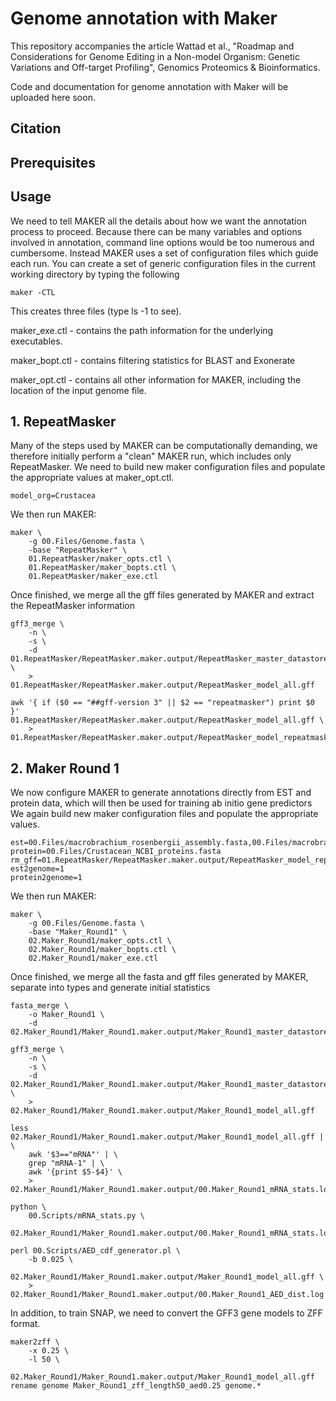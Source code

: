 # Genome annotation with Maker

<p>This repository accompanies the article Wattad et al., "Roadmap and Considerations for Genome Editing in a Non-model Organism: Genetic
Variations and Off-target Profiling", Genomics Proteomics & Bioinformatics.</p>

<p>Code and documentation for genome annotation with Maker will be uploaded here soon.</p>

## Citation

## Prerequisites

## Usage
We need to tell MAKER all the details about how we want the annotation process to proceed.
Because there can be many variables and options involved in annotation, command line options would be too numerous and cumbersome.
Instead MAKER uses a set of configuration files which guide each run.
You can create a set of generic configuration files in the current working directory by typing the following

```
maker -CTL
```

This creates three files (type ls -1 to see).


maker_exe.ctl - contains the path information for the underlying executables.

maker_bopt.ctl - contains filtering statistics for BLAST and Exonerate

maker_opt.ctl - contains all other information for MAKER, including the location of the input genome file.

## 1. RepeatMasker
Many of the steps used by MAKER can be computationally demanding, we therefore initially perform a "clean" MAKER run, which includes only RepeatMasker.
We need to build new maker configuration files and populate the appropriate values at maker_opt.ctl.

```
model_org=Crustacea
```

We then run MAKER:
```
maker \
	-g 00.Files/Genome.fasta \
	-base "RepeatMasker" \
	01.RepeatMasker/maker_opts.ctl \
	01.RepeatMasker/maker_bopts.ctl \
	01.RepeatMasker/maker_exe.ctl
```

Once finished, we merge all the gff files generated by MAKER and extract the RepeatMasker information
```
gff3_merge \
	-n \
	-s \
	-d 01.RepeatMasker/RepeatMasker.maker.output/RepeatMasker_master_datastore_index.log \
	> 01.RepeatMasker/RepeatMasker.maker.output/RepeatMasker_model_all.gff
	
awk '{ if ($0 == "##gff-version 3" || $2 == "repeatmasker") print $0 }' 01.RepeatMasker/RepeatMasker.maker.output/RepeatMasker_model_all.gff \
	> 01.RepeatMasker/RepeatMasker.maker.output/RepeatMasker_model_repeatmasker.gff
```

## 2. Maker Round 1
We now configure MAKER to generate annotations directly from EST and protein data, which will then be used for training ab initio gene predictors
We again build new maker configuration files and populate the appropriate values.

```
est=00.Files/macrobrachium_rosenbergii_assembly.fasta,00.Files/macrobrachium_rosenbergii_NCBI_mRNA.fasta
protein=00.Files/Crustacean_NCBI_proteins.fasta
rm_gff=01.RepeatMasker/RepeatMasker.maker.output/RepeatMasker_model_repeatmasker.gff
est2genome=1
protein2genome=1
```

We then run MAKER:
```
maker \
	-g 00.Files/Genome.fasta \
	-base "Maker_Round1" \
	02.Maker_Round1/maker_opts.ctl \
	02.Maker_Round1/maker_bopts.ctl \
	02.Maker_Round1/maker_exe.ctl
```

Once finished, we merge all the fasta and gff files generated by MAKER, separate into types and generate initial statistics
```
fasta_merge \
	-o Maker_Round1 \
	-d 02.Maker_Round1/Maker_Round1.maker.output/Maker_Round1_master_datastore_index.log

gff3_merge \
	-n \
	-s \
	-d 02.Maker_Round1/Maker_Round1.maker.output/Maker_Round1_master_datastore_index.log \
	> 02.Maker_Round1/Maker_Round1.maker.output/Maker_Round1_model_all.gff

less 02.Maker_Round1/Maker_Round1.maker.output/Maker_Round1_model_all.gff | \
	awk '$3=="mRNA"' | \
	grep "mRNA-1" | \
	awk '{print $5-$4}' \
	> 02.Maker_Round1/Maker_Round1.maker.output/00.Maker_Round1_mRNA_stats.log

python \
	00.Scripts/mRNA_stats.py \
	02.Maker_Round1/Maker_Round1.maker.output/00.Maker_Round1_mRNA_stats.log
	
perl 00.Scripts/AED_cdf_generator.pl \
	-b 0.025 \
	02.Maker_Round1/Maker_Round1.maker.output/Maker_Round1_model_all.gff \
	> 02.Maker_Round1/Maker_Round1.maker.output/00.Maker_Round1_AED_dist.log
```

In addition, to train SNAP, we need to convert the GFF3 gene models to ZFF format.
```
maker2zff \
	-x 0.25 \
	-l 50 \
	02.Maker_Round1/Maker_Round1.maker.output/Maker_Round1_model_all.gff
rename genome Maker_Round1_zff_length50_aed0.25 genome.*
```
